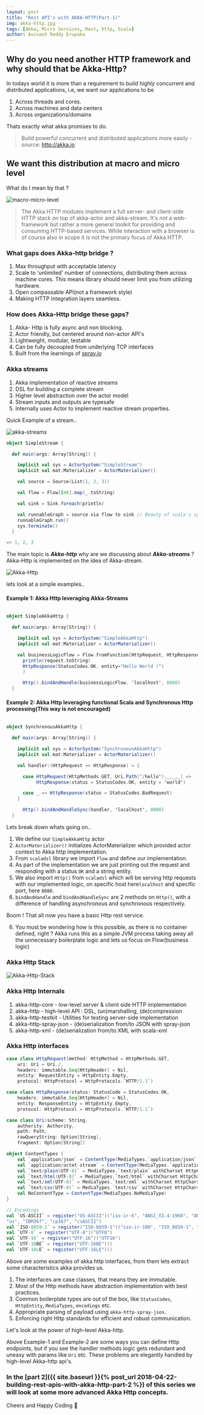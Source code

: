 ```yaml
---
layout: post
title: "Rest API's with AKKA-HTTP(Part-1)"
img: akka-http.jpg
tags: [Akka, Micro Services, Rest, http, Scala]
author: Avinash Reddy Erupaka
---
```

## Why do you need another HTTP framework and why should that be Akka-Http?

In todays world it is more than a requirement to build highly concurrent and distributed applications, i.e, we want our applications to be

1. Across threads and cores.
2. Across machines and data centers
3. Across organizations/domains

Thats exactly what akka promises to do.

> Build powerful concurrent and distributed applications more easily - source: http://akka.io

## We want this distribution at macro and micro level

What do I mean by that ?

![macro-micro-level]({{site.baseurl}}/assets/img/macro-micro-level.png)

> The Akka HTTP modules implement a full server- and client-side HTTP stack on top of akka-actor and akka-stream. It's not a web-framework but rather a more general toolkit for providing and consuming HTTP-based services. While interaction with a browser is of course also in scope it is not the primary focus of Akka HTTP.

### What gaps does Akka-http bridge ?

1. Max throughput with acceptable latency
2. Scale to 'unlimited' number of connections, distributing  them across machine cores.
This means library should never limit you from utilizing hardware.
3. Open compassable API(not a framework style)
4. Making HTTP integration layers seamless.

### How does Akka-Http bridge these gaps?

1. Akka- Http is fully async and non blocking.
2. Actor friendly, but centered around non-actor API's
3. Lightweight, modular, testable
4. Can be fully decoupled from underlying TCP interfaces
5. Built from the learnings of [spray.io](http://spray.io/)

### Akka streams

1. Akka implementation of reactive streams
2. DSL for building a complete stream
3. Higher level abstraction over the actor model
4. Stream inputs and outputs are typesafe
5. Internally uses Actor to implement reactive stream properties.

Quick Example of a stream..

![akka-streams]({{site.baseurl}}/assets/img/akka-streams.jpg)
```scala
object SimpleStream {

  def main(args: Array[String]) {

    implicit val sys = ActorSystem("SimpleStream")
    implicit val mat:Materializer = ActorMaterializer()

    val source = Source(List(1, 2, 3))

    val flow = Flow[Int].map(_.toString)

    val sink = Sink.foreach(println)

    val runnableGraph = source via flow to sink // Beauty of scala's syntactic sugar
    runnableGraph.run()
    sys.terminate()
  }

=> 1, 2, 3
```
The main topic is ***Akka-http*** why are we discussing about ***Akka-streams*** ?
Akka-Http is implemented on the idea of Akka-stream.

![Akka-Http]({{site.baseurl}}/assets/img/akka-http-flow.jpg)

lets look at a simple examples..

#### Example 1: Akka Http leveraging Akka-Streams

```scala

object SimpleAkkaHttp {

  def main(args: Array[String]) {

    implicit val sys = ActorSystem("SimpleAkkaHttp")
    implicit val mat:Materializer = ActorMaterializer()

    val businessLogicFlow = Flow.fromFunction[HttpRequest, HttpResponse](request =>
      println(request.toString)
      HttpResponse(StatusCodes.OK, entity="Hello World !")
      )

      Http().bindAndHandle(businessLogicFlow, 'localhost', 8080)
  }

```
#### Example 2: Akka Http leveraging functional Scala and Synchronous Http processing(This way is not encouraged)

```scala

object SynchronousAkkaHttp {

  def main(args: Array[String]) {

    implicit val sys = ActorSystem("SynchronousAkkaHttp")
    implicit val mat:Materializer = ActorMaterializer()

    val handler:(HttpRequest => HttpResponse) = {

      case HttpRequest(HttpMethods.GET, Uri.Path('/hello'),_,_,_) =>
           HttpResponse(status = StatusCodes.OK, entity = 'world')

      case _ => HttpResponse(status = StatusCodes.BadRequest)
    }

      Http().bindAndHandleSync(handler, 'localhost', 8080)
  }

```
Lets break down whats going on..

1. We define our `SimpleAkkaHttp` actor
2. `ActorMaterializer()` initializes ActorMaterializer which provided actor context to Akka http implementation.
3. From `scaladsl` library we import `Flow` and define our implementation.
4. As part of the implementation we are just printing out the request and responding with a status `OK` and a string entity.
5. We also import `Http()` from `scaladsl` which will be serving http requests with our implemented logic, on specific host here`localhost` and specific port, here `8080`.
6. `bindAndHandle` and `bindAndHandleSync` are 2 methods on `Http()`, with a difference of handling asynchronous and synchronous respectively.

Boom ! That all now you have a basic Http rest service.

6. You must be wondering how is this possible, as there is no container defined, right ?
Akka runs this as a simple JVM process taking away all the unnecessary boilerplate logic and lets us focus on Flow(business logic)

### Akka Http Stack

![Akka-Http-Stack]({{site.baseurl}}/assets/img/akka-http-stack.jpg)

### Akka Http Internals
1. akka-http-core - low-level server & client side HTTP implementation
2. akka-http - high-level API : DSL, (un)marshalling, (de)compression
3. akka-http-testkit - Utilities for testing server-side implementation
4. akka-http-spray-json - (de)serialization from/to JSON with spray-json
5. akka-http-xml - (de)serialization from/to XML with scala-xml

### Akka Http interfaces

```scala
case class HttpRequest(method: HttpMethod = HttpMethods.GET,
    uri: Uri = Uri./,
    headers: immutable.Seq[HttpHeader] = Nil,
    entity: RequestEntity = HttpEntity.Empty,
    protocol: HttpProtocol = HttpProtocols.`HTTP/1.1`)

case class HttpResponse(status: StatusCode = StatusCodes.OK,
    headers: immutable.Seq[HttpHeader] = Nil,
    entity: ResponseEntity = HttpEntity.Empty,
    protocol: HttpProtocol = HttpProtocols.`HTTP/1.1`)

case class Uri(scheme: String,
    authority: Authority,
    path: Path,
    rawQueryString: Option[String],
    fragment: Option[String])

object ContentTypes {
    val `application/json` = ContentType(MediaTypes.`application/json`)
    val `application/octet-stream` = ContentType(MediaTypes.`application/octet-stream`)
    val `text/plain(UTF-8)` = MediaTypes.`text/plain` withCharset HttpCharsets.`UTF-8`
    val `text/html(UTF-8)` = MediaTypes.`text/html` withCharset HttpCharsets.`UTF-8`
    val `text/xml(UTF-8)` = MediaTypes.`text/xml` withCharset HttpCharsets.`UTF-8`
    val `text/csv(UTF-8)` = MediaTypes.`text/csv` withCharset HttpCharsets.`UTF-8`
    val NoContentType = ContentType(MediaTypes.NoMediaType)
}

// Encodings
val `US-ASCII` = register("US-ASCII")("iso-ir-6", "ANSI_X3.4-1968", "ANSI_X3.4-1986", "ISO_646.irv:1991", "ASCII", "ISO646-US",
"us", "IBM367", "cp367", "csASCII")
val `ISO-8859-1` = register("ISO-8859-1")("iso-ir-100", "ISO_8859-1", "latin1", "l1", "IBM819", "CP819", "csISOLatin1")
val `UTF-8` = register("UTF-8")("UTF8")
val `UTF-16` = register("UTF-16")("UTF16")
val `UTF-16BE` = register("UTF-16BE")()
val `UTF-16LE` = register("UTF-16LE")()
```
Above are some examples of akka http interfaces, from them lets extract some characteristics akka provides us.

1. The interfaces are case classes, that means they are immutable.
2. Most of the Http methods have abstraction implementation with best practices.
3. Common boilerplate types are out of the box, like `StatusCodes`, `HttpEntity`, `MediaTypes`, `encodings` etc.
4. Appropriate parsing of payload using `akka-http-spray-json`.
5. Enforcing right Http standards for efficient and robust communication.

Let's look at the power of high-level Akka-http.

Above Example-1 and Example-2 are some ways you can define Http endpoints, but if you see the handler methods logic gets redundant and uneasy with params like `Uri` etc. These problems are elegantly handled by high-level Akka-http api's.

### In the [part 2]({{ site.baseurl }}{% post_url 2018-04-22-building-rest-apis-with-akka-http-part-2 %}) of this series we will look at some more advanced Akka Http concepts.

Cheers and Happy Coding 🤘
